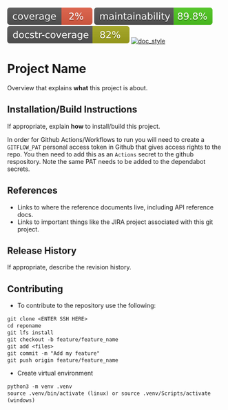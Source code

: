 [![testcoverage](/doc/testcoverage_badge.svg)](/doc/testcoverage.txt)
[![maintainability](/doc/maintainability_badge.svg)](/doc/maintainability.txt)
[![docstring_coverage](/doc/docstringcoverage_badge.svg)](/doc/docstringcoverage.txt)
[![doc_style](https://img.shields.io/badge/%20style-numpy-459db9.svg)](https://numpydoc.readthedocs.io/en/latest/format.html)

# Project Name
Overview that explains **what** this project is about.

## Installation/Build Instructions
If appropriate, explain **how** to install/build this project.

In order for Github Actions/Workflows to run you will need to create a `GITFLOW_PAT`
personal access token in Github that gives access rights to the repo. 
You then need to add this as an `Actions` secret to the github respository.
Note the same PAT needs to be added to the dependabot secrets.

## References
* Links to where the reference documents live, including API reference docs.
* Links to important things like the JIRA project associated with this git project.

## Release History
If appropriate, describe the revision history.

## Contributing
* To contribute to the repository use the following:
```commandline
git clone <ENTER SSH HERE>
cd reponame
git lfs install
git checkout -b feature/feature_name
git add <files>
git commit -m "Add my feature"
git push origin feature/feature_name
```

* Create virtual environment
```commandline
python3 -m venv .venv
source .venv/bin/activate (linux) or source .venv/Scripts/activate (windows)
```

